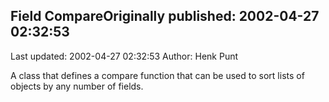 ## Field CompareOriginally published: 2002-04-27 02:32:53 
Last updated: 2002-04-27 02:32:53 
Author: Henk Punt 
 
A class that defines a compare function that can be used to sort lists of objects by any number of fields.